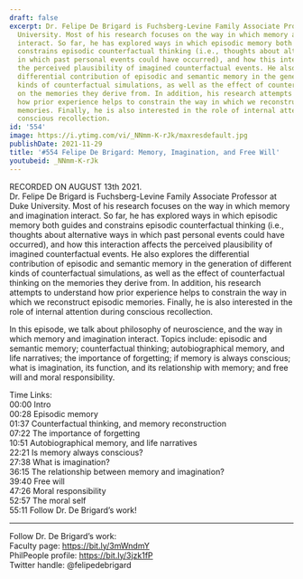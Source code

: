 ```yaml
---
draft: false
excerpt: Dr. Felipe De Brigard is Fuchsberg-Levine Family Associate Professor at Duke
  University. Most of his research focuses on the way in which memory and imagination
  interact. So far, he has explored ways in which episodic memory both guides and
  constrains episodic counterfactual thinking (i.e., thoughts about alternative ways
  in which past personal events could have occurred), and how this interaction affects
  the perceived plausibility of imagined counterfactual events. He also explores the
  differential contribution of episodic and semantic memory in the generation of different
  kinds of counterfactual simulations, as well as the effect of counterfactual thinking
  on the memories they derive from. In addition, his research attempts to understand
  how prior experience helps to constrain the way in which we reconstruct episodic
  memories. Finally, he is also interested in the role of internal attention during
  conscious recollection.
id: '554'
image: https://i.ytimg.com/vi/_NNmm-K-rJk/maxresdefault.jpg
publishDate: 2021-11-29
title: '#554 Felipe De Brigard: Memory, Imagination, and Free Will'
youtubeid: _NNmm-K-rJk
---
```

RECORDED ON AUGUST 13th 2021.  
Dr. Felipe De Brigard is Fuchsberg-Levine Family Associate Professor at Duke University. Most of his research focuses on the way in which memory and imagination interact. So far, he has explored ways in which episodic memory both guides and constrains episodic counterfactual thinking (i.e., thoughts about alternative ways in which past personal events could have occurred), and how this interaction affects the perceived plausibility of imagined counterfactual events. He also explores the differential contribution of episodic and semantic memory in the generation of different kinds of counterfactual simulations, as well as the effect of counterfactual thinking on the memories they derive from. In addition, his research attempts to understand how prior experience helps to constrain the way in which we reconstruct episodic memories. Finally, he is also interested in the role of internal attention during conscious recollection.

In this episode, we talk about philosophy of neuroscience, and the way in which memory and imagination interact. Topics include: episodic and semantic memory; counterfactual thinking; autobiographical memory, and life narratives; the importance of forgetting; if memory is always conscious; what is imagination, its function, and its relationship with memory; and free will and moral responsibility.

Time Links:  
00:00  Intro  
00:28  Episodic memory  
01:37  Counterfactual thinking, and memory reconstruction  
07:22  The importance of forgetting  
10:51  Autobiographical memory, and life narratives  
22:21  Is memory always conscious?  
27:38  What is imagination?  
36:15  The relationship between memory and imagination?  
39:40  Free will  
47:26  Moral responsibility  
52:57  The moral self  
55:11  Follow Dr. De Brigard’s work!

---

Follow Dr. De Brigard’s work:  
Faculty page: https://bit.ly/3mWndmY  
PhilPeople profile: https://bit.ly/3jzk1fP  
Twitter handle: @felipedebrigard
